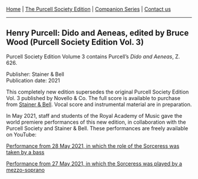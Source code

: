 [Home](../index.md)  |  [The Purcell Society Edition](../purcell-society-edition.md)  |  [Companion Series](../purcell-society-companion-series.md)  |  [Contact us](../contact-us.md)

***  

## Henry Purcell: Dido and Aeneas, edited by Bruce Wood (Purcell Society Edition Vol. 3)  

Purcell Society Edition Volume 3 contains Purcell’s *Dido and Aeneas*, Z. 626.  

Publisher: Stainer & Bell  
Publication date: 2021

This completely new edition supersedes the original Purcell Society Edition Vol. 3 published by Novello & Co.  The full score is available to purchase from [Stainer & Bell](https://stainer.co.uk/shop/pe3/).  Vocal score and instrumental material are in preparation.  

In May 2021, staff and students of the Royal Academy of Music gave the world premiere performances of this new edition, in collaboration with the Purcell Society and Stainer & Bell. These performances are freely available on YouTube:

[Performance from 28 May 2021, in which the role of the Sorceress was taken by a bass](https://www.ram.ac.uk/recordings/dido-and-aeneas-28)  

[Performance from 27 May 2021, in which the Sorceress was played by a mezzo-soprano](https://www.ram.ac.uk/recordings/dido-and-aeneas-27)

